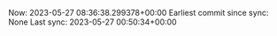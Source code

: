 Now: 2023-05-27 08:36:38.299378+00:00 Earliest commit since sync: None Last sync: 2023-05-27 00:50:34+00:00
